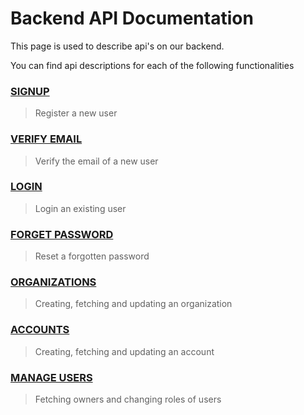 # Backend API Documentation

This page is used to describe api's on our backend.

You can find api descriptions for each of the following functionalities

### [SIGNUP](signup.md)
> Register a new user

### [VERIFY EMAIL](verify.md)
> Verify the email of a new user

### [LOGIN](login.md)
> Login an existing user

### [FORGET PASSWORD](forget.md)
> Reset a forgotten password

### [ORGANIZATIONS](organization.md)
> Creating, fetching and updating an organization

### [ACCOUNTS](account.md)
> Creating, fetching and updating an account

### [MANAGE USERS](manageusers.md)
> Fetching owners and changing roles of users